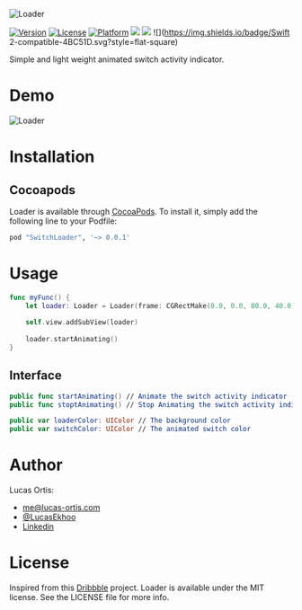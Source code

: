 ![Loader](https://github.com/Ekhoo/Loader/blob/master/Source/Asset/Loader.png)

[![Version](https://img.shields.io/cocoapods/v/SwitchLoader.svg?style=flat)](http://cocoapods.org/pods/SwitchLoader)
[![License](https://img.shields.io/cocoapods/l/SwitchLoader.svg?style=flat)](http://cocoapods.org/pods/SwitchLoader)
[![Platform](https://img.shields.io/cocoapods/p/SwitchLoader.svg?style=flat)](http://cocoapods.org/pods/SwitchLoader)
![](https://img.shields.io/badge/Supported-iOS8-4BC51D.svg?style=flat-square)
![](https://img.shields.io/badge/Carthage-unavailable-red.svg?style=flat)
![](https://img.shields.io/badge/Swift 2-compatible-4BC51D.svg?style=flat-square)

Simple and light weight animated switch activity indicator. 

# Demo

![Loader](https://github.com/Ekhoo/Loader/blob/master/Source/Asset/Loader.gif)

# Installation
## Cocoapods
Loader is available through [CocoaPods](http://cocoapods.org). To install
it, simply add the following line to your Podfile:

```ruby
pod "SwitchLoader", '~> 0.0.1'
```

# Usage
```swift
func myFunc() {
    let loader: Loader = Loader(frame: CGRectMake(0.0, 0.0, 80.0, 40.0))
    
    self.view.addSubView(loader)
    
    loader.startAnimating()
}
```

## Interface
```swift
public func startAnimating() // Animate the switch activity indicator
public func stoptAnimating() // Stop Animating the switch activity indicator

public var loaderColor: UIColor // The background color
public var switchColor: UIColor // The animated switch color
```

# Author
Lucas Ortis:
- me@lucas-ortis.com
- [@LucasEkhoo](https://twitter.com/LucasEkhoo)
- [Linkedin](https://fr.linkedin.com/in/lucasortis)

# License

Inspired from this [Dribbble](https://dribbble.com/shots/2389529-Like-a-preloader) project.
Loader is available under the MIT license. See the LICENSE file for more info.
